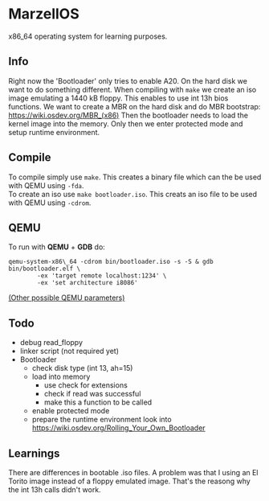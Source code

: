# MarzellOS

x86\_64 operating system for learning purposes.

## Info
Right now the 'Bootloader' only tries to enable A20.
On the hard disk we want to do something different.
When compiling with `make` we create an iso image emulating
a 1440 kB floppy. This enables to use int 13h bios functions.
We want to create a MBR on the hard disk and do MBR bootstrap:
<https://wiki.osdev.org/MBR_(x86)>
Then the bootloader needs to load the kernel image into the memory.
Only then we enter protected mode and setup runtime environment.


## Compile
To compile simply use `make`.
This creates a binary file which can the be used with QEMU using `-fda`.   
To create an iso use `make bootloader.iso`. This creats an iso file to
be used with QEMU using `-cdrom`.

## QEMU
To run with **QEMU** + **GDB** do:
```shell
qemu-system-x86\_64 -cdrom bin/bootloader.iso -s -S & gdb bin/bootloader.elf \
        -ex 'target remote localhost:1234' \
        -ex 'set architecture i8086'
```
[\(Other possible QEMU parameters)](https://manned.org/qemu-system-x86_64/129d1fa3)    

## Todo
- debug read_floppy
- linker script (not required yet)
- Bootloader
  - check disk type (int 13, ah=15)
  - load into memory
      - use check for extensions
      - check if read was successful
      - make this a function to be called
  - enable protected mode
  - prepare the runtime environment
look into <https://wiki.osdev.org/Rolling_Your_Own_Bootloader>

## Learnings
There are differences in bootable .iso files. A problem was that I
using an El Torito image instead of a floppy emulated image.
That's the reasong why the int 13h calls didn't work.
